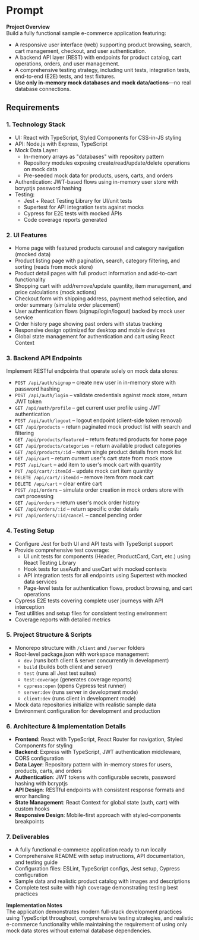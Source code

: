 # Prompt

**Project Overview**  
Build a fully functional sample e-commerce application featuring:  
- A responsive user interface (web) supporting product browsing, search, cart management, checkout, and user authentication.  
- A backend API layer (REST) with endpoints for product catalog, cart operations, orders, and user management.  
- A comprehensive testing strategy, including unit tests, integration tests, end-to-end (E2E) tests, and test fixtures.  
- **Use only in-memory mock databases and mock data/actions**—no real database connections.

## Requirements

### 1. Technology Stack  
- UI: React with TypeScript, Styled Components for CSS-in-JS styling  
- API: Node.js with Express, TypeScript  
- Mock Data Layer:  
  - In-memory arrays as "databases" with repository pattern  
  - Repository modules exposing create/read/update/delete operations on mock data  
  - Pre-seeded mock data for products, users, carts, and orders  
- Authentication: JWT-based flows using in-memory user store with bcryptjs password hashing  
- Testing:  
  - Jest + React Testing Library for UI/unit tests  
  - Supertest for API integration tests against mocks  
  - Cypress for E2E tests with mocked APIs  
  - Code coverage reports generated  

### 2. UI Features  
- Home page with featured products carousel and category navigation (mocked data)  
- Product listing page with pagination, search, category filtering, and sorting (reads from mock store)  
- Product detail pages with full product information and add-to-cart functionality  
- Shopping cart with add/remove/update quantity, item management, and price calculations (mock actions)  
- Checkout form with shipping address, payment method selection, and order summary (simulate order placement)  
- User authentication flows (signup/login/logout) backed by mock user service  
- Order history page showing past orders with status tracking  
- Responsive design optimized for desktop and mobile devices  
- Global state management for authentication and cart using React Context  

### 3. Backend API Endpoints  
Implement RESTful endpoints that operate solely on mock data stores:  
- `POST /api/auth/signup` – create new user in in-memory store with password hashing  
- `POST /api/auth/login` – validate credentials against mock store, return JWT token  
- `GET /api/auth/profile` – get current user profile using JWT authentication  
- `POST /api/auth/logout` – logout endpoint (client-side token removal)  
- `GET /api/products` – return paginated mock product list with search and filtering  
- `GET /api/products/featured` – return featured products for home page  
- `GET /api/products/categories` – return available product categories  
- `GET /api/products/:id` – return single product details from mock list  
- `GET /api/cart` – return current user's cart state from mock store  
- `POST /api/cart` – add item to user's mock cart with quantity  
- `PUT /api/cart/:itemId` – update mock cart item quantity  
- `DELETE /api/cart/:itemId` – remove item from mock cart  
- `DELETE /api/cart` – clear entire cart  
- `POST /api/orders` – simulate order creation in mock orders store with cart processing  
- `GET /api/orders` – return user's mock order history  
- `GET /api/orders/:id` – return specific order details  
- `PUT /api/orders/:id/cancel` – cancel pending order  

### 4. Testing Setup  
- Configure Jest for both UI and API tests with TypeScript support  
- Provide comprehensive test coverage:  
  - UI unit tests for components (Header, ProductCard, Cart, etc.) using React Testing Library  
  - Hook tests for useAuth and useCart with mocked contexts  
  - API integration tests for all endpoints using Supertest with mocked data services  
  - Page-level tests for authentication flows, product browsing, and cart operations  
- Cypress E2E tests covering complete user journeys with API interception  
- Test utilities and setup files for consistent testing environment  
- Coverage reports with detailed metrics  

### 5. Project Structure & Scripts  
- Monorepo structure with `/client` and `/server` folders  
- Root-level package.json with workspace management:  
  - `dev` (runs both client & server concurrently in development)  
  - `build` (builds both client and server)  
  - `test` (runs all Jest test suites)  
  - `test:coverage` (generates coverage reports)  
  - `cypress:open` (opens Cypress test runner)  
  - `server:dev` (runs server in development mode)  
  - `client:dev` (runs client in development mode)  
- Mock data repositories initialize with realistic sample data  
- Environment configuration for development and production  

### 6. Architecture & Implementation Details  
- **Frontend**: React with TypeScript, React Router for navigation, Styled Components for styling  
- **Backend**: Express with TypeScript, JWT authentication middleware, CORS configuration  
- **Data Layer**: Repository pattern with in-memory stores for users, products, carts, and orders  
- **Authentication**: JWT tokens with configurable secrets, password hashing with bcryptjs  
- **API Design**: RESTful endpoints with consistent response formats and error handling  
- **State Management**: React Context for global state (auth, cart) with custom hooks  
- **Responsive Design**: Mobile-first approach with styled-components breakpoints  

### 7. Deliverables  
- A fully functional e-commerce application ready to run locally  
- Comprehensive README with setup instructions, API documentation, and testing guide  
- Configuration files: ESLint, TypeScript configs, Jest setup, Cypress configuration  
- Sample data and realistic product catalog with images and descriptions  
- Complete test suite with high coverage demonstrating testing best practices  

**Implementation Notes**  
The application demonstrates modern full-stack development practices using TypeScript throughout, comprehensive testing strategies, and realistic e-commerce functionality while maintaining the requirement of using only mock data stores without external database dependencies.